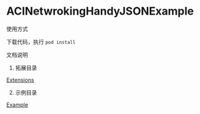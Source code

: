 # ACINetwrokingHandyJSONExample

使用方式

下载代码，执行 `pod install` 

文档说明

1. 拓展目录

[Extensions](https://github.com/zevwings/ACINetwrokingHandyJSONExample/tree/master/ACINetworkingHandyJSONExample/Extensions)

2. 示例目录

[Example](https://github.com/zevwings/ACINetwrokingHandyJSONExample/tree/master/ACINetworkingHandyJSONExample/Example)
